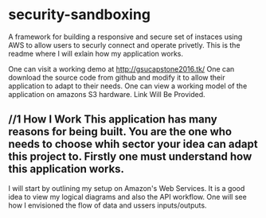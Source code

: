 # security-sandboxing
A framework for building a responsive and secure set of instaces using AWS to allow users to securly connect and operate privetly. 
This is the readme where I will exlain how my application works. 

One can visit a working demo at http://gsucapstone2016.tk/
One can download the source code from github and modify it to allow their application to adapt to their needs.
One can view a working model of the application on amazons S3 hardware. Link Will Be Provided.

//1 How I Work
This application has many reasons for being built. You are the one who needs to choose whih sector your idea can adapt this project to. Firstly one must understand how this application works.
---------------------------------------------------------------------------------------------------------------------------------
I will start by outlining my setup on Amazon's Web Services.
It is a good idea to view my logical diagrams and also the API workflow. One will see how I envisioned the flow of data and ussers inputs/outputs.
